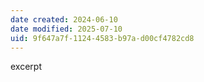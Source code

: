 ```yaml
---
date created: 2024-06-10
date modified: 2025-07-10
uid: 9f647a7f-1124-4583-b97a-d00cf4782cd8
---
```


excerpt

<!-- more -->
